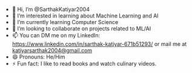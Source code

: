 - 👋 Hi, I’m @SarthakKatiyar2004
- 👀 I’m interested in learning about Machine Learning and AI
- 🌱 I’m currently learning Computer Science
- 💞️ I’m looking to collaborate on projects related to ML/AI
- 📫 You can DM me on my LinkedIn: https://www.linkedin.com/in/sarthak-katiyar-671b51293/ or mail me at katiyarsarthak2004@gmail.com
- 😄 Pronouns: He/Him
- ⚡ Fun fact: I like to read books and watch culinary videos.

<!---
SarthakKatiyar2004/SarthakKatiyar2004 is a ✨ special ✨ repository because its `README.md` (this file) appears on your GitHub profile.
You can click the Preview link to take a look at your changes.
--->
